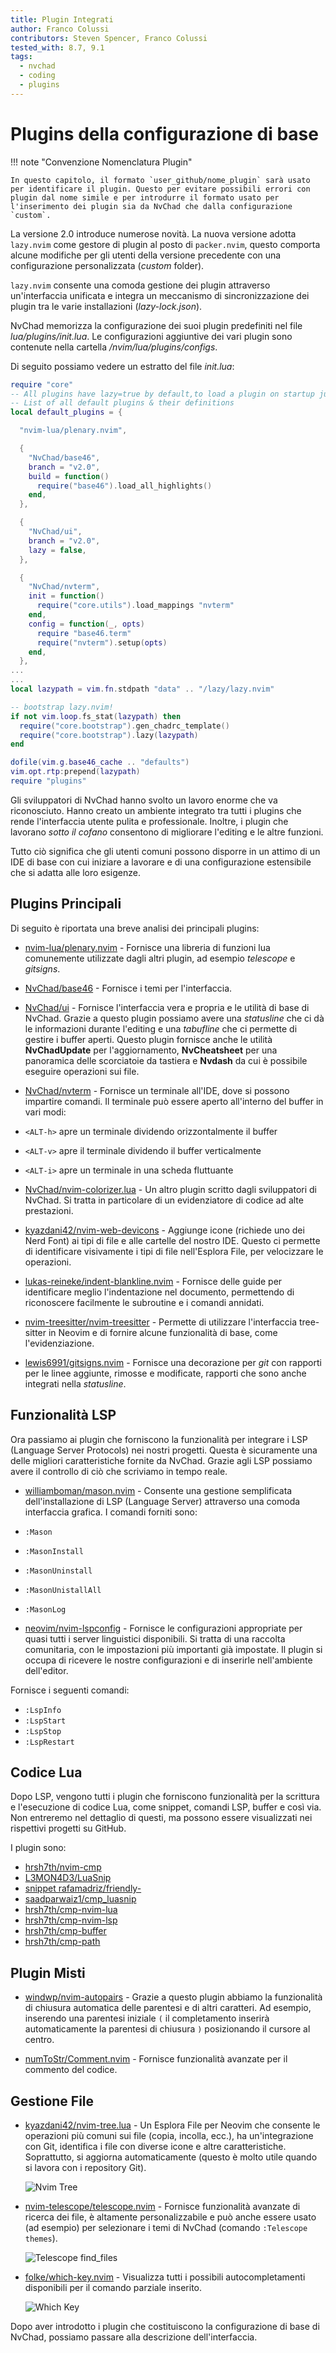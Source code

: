 ```yaml
---
title: Plugin Integrati
author: Franco Colussi
contributors: Steven Spencer, Franco Colussi
tested_with: 8.7, 9.1
tags:
  - nvchad
  - coding
  - plugins
---
```


# Plugins della configurazione di base

!!! note "Convenzione Nomenclatura Plugin"

    In questo capitolo, il formato `user_github/nome_plugin` sarà usato per identificare il plugin. Questo per evitare possibili errori con plugin dal nome simile e per introdurre il formato usato per l'inserimento dei plugin sia da NvChad che dalla configurazione `custom`.

La versione 2.0 introduce numerose novità. La nuova versione adotta `lazy.nvim` come gestore di plugin al posto di `packer.nvim`, questo comporta alcune modifiche per gli utenti della versione precedente con una configurazione personalizzata (_custom_ folder).

`lazy.nvim` consente una comoda gestione dei plugin attraverso un'interfaccia unificata e integra un meccanismo di sincronizzazione dei plugin tra le varie installazioni (_lazy-lock.json_).

NvChad memorizza la configurazione dei suoi plugin predefiniti nel file _lua/plugins/init.lua_. Le configurazioni aggiuntive dei vari plugin sono contenute nella cartella */nvim/lua/plugins/configs*.

Di seguito possiamo vedere un estratto del file *init.lua*:

```lua
require "core"
-- All plugins have lazy=true by default,to load a plugin on startup just lazy=false
-- List of all default plugins & their definitions
local default_plugins = {

  "nvim-lua/plenary.nvim",

  {
    "NvChad/base46",
    branch = "v2.0",
    build = function()
      require("base46").load_all_highlights()
    end,
  },

  {
    "NvChad/ui",
    branch = "v2.0",
    lazy = false,
  },

  {
    "NvChad/nvterm",
    init = function()
      require("core.utils").load_mappings "nvterm"
    end,
    config = function(_, opts)
      require "base46.term"
      require("nvterm").setup(opts)
    end,
  },
...
...
local lazypath = vim.fn.stdpath "data" .. "/lazy/lazy.nvim"

-- bootstrap lazy.nvim!
if not vim.loop.fs_stat(lazypath) then
  require("core.bootstrap").gen_chadrc_template()
  require("core.bootstrap").lazy(lazypath)
end

dofile(vim.g.base46_cache .. "defaults")
vim.opt.rtp:prepend(lazypath)
require "plugins"
```

Gli sviluppatori di NvChad hanno svolto un lavoro enorme che va riconosciuto. Hanno creato un ambiente integrato tra tutti i plugins che rende l'interfaccia utente pulita e professionale. Inoltre, i plugin che lavorano *sotto il cofano* consentono di migliorare l'editing e le altre funzioni.

Tutto ciò significa che gli utenti comuni possono disporre in un attimo di un IDE di base con cui iniziare a lavorare e di una configurazione estensibile che si adatta alle loro esigenze.

## Plugins Principali

Di seguito è riportata una breve analisi dei principali plugins:

- [nvim-lua/plenary.nvim](https://github.com/nvim-lua/plenary.nvim) - Fornisce una libreria di funzioni lua comunemente utilizzate dagli altri plugin, ad esempio *telescope* e *gitsigns*.

- [NvChad/base46](https://github.com/NvChad/base46) - Fornisce i temi per l'interfaccia.

- [NvChad/ui](https://github.com/NvChad/ui) - Fornisce l'interfaccia vera e propria e le utilità di base di NvChad. Grazie a questo plugin possiamo avere una *statusline* che ci dà le informazioni durante l'editing e una *tabufline* che ci permette di gestire i buffer aperti. Questo plugin fornisce anche le utilità **NvChadUpdate** per l'aggiornamento, **NvCheatsheet** per una panoramica delle scorciatoie da tastiera e **Nvdash** da cui è possibile eseguire operazioni sui file.

- [NvChad/nvterm](https://github.com/NvChad/nvterm) - Fornisce un terminale all'IDE, dove si possono impartire comandi. Il terminale può essere aperto all'interno del buffer in vari modi:

- `<ALT-h>` apre un terminale dividendo orizzontalmente il buffer
- `<ALT-v>` apre il terminale dividendo il buffer verticalmente
- `<ALT-i>` apre un terminale in una scheda fluttuante

- [NvChad/nvim-colorizer.lua](https://github.com/NvChad/nvim-colorizer.lua) - Un altro plugin scritto dagli sviluppatori di NvChad. Si tratta in particolare di un evidenziatore di codice ad alte prestazioni.

- [kyazdani42/nvim-web-devicons](https://github.com/kyazdani42/nvim-web-devicons) - Aggiunge icone (richiede uno dei Nerd Font) ai tipi di file e alle cartelle del nostro IDE. Questo ci permette di identificare visivamente i tipi di file nell'Esplora File, per velocizzare le operazioni.

- [lukas-reineke/indent-blankline.nvim](https://github.com/lukas-reineke/indent-blankline.nvim) - Fornisce delle guide per identificare meglio l'indentazione nel documento, permettendo di riconoscere facilmente le subroutine e i comandi annidati.

- [nvim-treesitter/nvim-treesitter](https://github.com/nvim-treesitter/nvim-treesitter) - Permette di utilizzare l'interfaccia tree-sitter in Neovim e di fornire alcune funzionalità di base, come l'evidenziazione.

- [lewis6991/gitsigns.nvim](https://github.com/lewis6991/gitsigns.nvim) - Fornisce una decorazione per *git* con rapporti per le linee aggiunte, rimosse e modificate, rapporti che sono anche integrati nella *statusline*.

## Funzionalità LSP

Ora passiamo ai plugin che forniscono la funzionalità per integrare i LSP (Language Server Protocols) nei nostri progetti. Questa è sicuramente una delle migliori caratteristiche fornite da NvChad. Grazie agli LSP possiamo avere il controllo di ciò che scriviamo in tempo reale.

- [williamboman/mason.nvim](https://github.com/williamboman/mason.nvim) - Consente una gestione semplificata dell'installazione di LSP (Language Server) attraverso una comoda interfaccia grafica. I comandi forniti sono:

- `:Mason`
- `:MasonInstall`
- `:MasonUninstall`
- `:MasonUnistallAll`
- `:MasonLog`

- [neovim/nvim-lspconfig](https://github.com/neovim/nvim-lspconfig) - Fornisce le configurazioni appropriate per quasi tutti i server linguistici disponibili. Si tratta di una raccolta comunitaria, con le impostazioni più importanti già impostate. Il plugin si occupa di ricevere le nostre configurazioni e di inserirle nell'ambiente dell'editor.

Fornisce i seguenti comandi:

- `:LspInfo`
- `:LspStart`
- `:LspStop`
- `:LspRestart`

## Codice Lua

Dopo LSP, vengono tutti i plugin che forniscono funzionalità per la scrittura e l'esecuzione di codice Lua, come snippet, comandi LSP, buffer e così via. Non entreremo nel dettaglio di questi, ma possono essere visualizzati nei rispettivi progetti su GitHub.

I plugin sono:

- [hrsh7th/nvim-cmp](https://github.com/hrsh7th/nvim-cmp)
- [L3MON4D3/LuaSnip](https://github.com/L3MON4D3/LuaSnip)
- [snippet rafamadriz/friendly-](https://github.com/rafamadriz/friendly-snippets)
- [saadparwaiz1/cmp_luasnip](https://github.com/saadparwaiz1/cmp_luasnip)
- [hrsh7th/cmp-nvim-lua](https://github.com/hrsh7th/cmp-nvim-lua)
- [hrsh7th/cmp-nvim-lsp](https://github.com/hrsh7th/cmp-nvim-lsp)
- [hrsh7th/cmp-buffer](https://github.com/hrsh7th/cmp-buffer)
- [hrsh7th/cmp-path](https://github.com/hrsh7th/cmp-path)

## Plugin Misti

- [windwp/nvim-autopairs](https://github.com/windwp/nvim-autopairs) - Grazie a questo plugin abbiamo la funzionalità di chiusura automatica delle parentesi e di altri caratteri. Ad esempio, inserendo una parentesi iniziale `(` il completamento inserirà automaticamente la parentesi di chiusura `)` posizionando il cursore al centro.

- [numToStr/Comment.nvim](https://github.com/numToStr/Comment.nvim) - Fornisce funzionalità avanzate per il commento del codice.

## Gestione File

- [kyazdani42/nvim-tree.lua](https://github.com/kyazdani42/nvim-tree.lua) - Un Esplora File per Neovim che consente le operazioni più comuni sui file (copia, incolla, ecc.), ha un'integrazione con Git, identifica i file con diverse icone e altre caratteristiche. Soprattutto, si aggiorna automaticamente (questo è molto utile quando si lavora con i repository Git).

  ![Nvim Tree](../images/nvim_tree.png)

- [nvim-telescope/telescope.nvim](https://github.com/nvim-telescope/telescope.nvim) - Fornisce funzionalità avanzate di ricerca dei file, è altamente personalizzabile e può anche essere usato (ad esempio) per selezionare i temi di NvChad (comando `:Telescope themes`).

  ![Telescope find_files](../images/telescope_find_files.png)

- [folke/which-key.nvim](https://github.com/folke/which-key.nvim) - Visualizza tutti i possibili autocompletamenti disponibili per il comando parziale inserito.

  ![Which Key](../images/which_key.png)

Dopo aver introdotto i plugin che costituiscono la configurazione di base di NvChad, possiamo passare alla descrizione dell'interfaccia.
